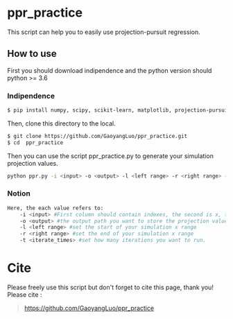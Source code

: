 # ppr_practice
This script can help you to easily use projection-pursuit regression.


## How to use
First you should download indipendence and the python version should python >= 3.6
### Indipendence 
```sh
$ pip install numpy, scipy, scikit-learn, matplotlib, projection-pursuit
```
Then, clone this directory to the local.
```sh
$ git clone https://github.com/GaoyangLuo/ppr_practice.git
$ cd  ppr_practice
```
Then you can use the script ppr_practice.py to generate your simulation projection values.
```sh
python ppr.py -i <input> -o <output> -l <left range> -r <right range> -t <iterate_times>
```
### Notion
```sh
Here, the each value refers to:
    -i <input> #First column should contain indexes, the second is x, the third is y, header should be included.
    -o <output> #the output path you want to store the projection values
    -l <left range> #set the start of your simulation x range
    -r <right range> #set the end of your simulation x range
    -t <iterate_times> #set how many iterations you want to run.
```

# Cite 
Please freely use this script but don't forget to cite this page, thank you!
Please cite :
> https://github.com/GaoyangLuo/ppr_practice

